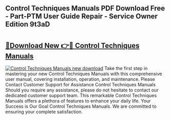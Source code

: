 ## Control Techniques Manuals PDF Download Free - Part-PTM User Guide Repair - Service Owner Edition 9t3aD

# <h2><a href="http://bc14330.oget.top/?id=Control+Techniques+Manuals">🔗Download New 👉🔴 Control Techniques Manuals</a></h2>

[![Control Techniques Manuals new download](https://i.imgur.com/5g1atiW.png)](http://bc14330.oget.top/?id=Control+Techniques+Manuals)
Take the first step in mastering your new Control Techniques Manuals with this comprehensive user manual, covering installation, operation, and maintenance. Please Contact Customer Support for Assistance Control Techniques Manuals Should you require any assistance, please do not hesitate to contact our dedicated customer support team. This remarkable Control Techniques Manuals offers a plethora of features to enhance your daily life. Your Success is Our Goal Control Techniques Manuals. We are committed to ensuring your complete satisfaction.

